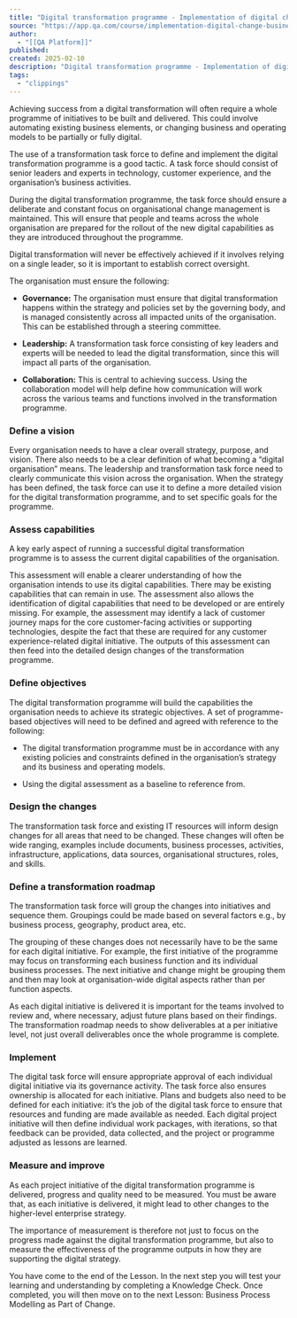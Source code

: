 ```yaml
---
title: "Digital transformation programme - Implementation of digital change in businesses Lesson | QA Platform"
source: "https://app.qa.com/course/implementation-digital-change-businesses-1698/digital-transformation-programme/?context_id=13677&context_resource=lp"
author:
  - "[[QA Platform]]"
published:
created: 2025-02-10
description: "Digital transformation programme - Implementation of digital change in businesses lesson from QA Platform. Start learning today with our digital training solutions."
tags:
  - "clippings"
---
```

Achieving success from a digital transformation will often require a whole programme of initiatives to be built and delivered. This could involve automating existing business elements, or changing business and operating models to be partially or fully digital. 

The use of a transformation task force to define and implement the digital transformation programme is a good tactic. A task force should consist of senior leaders and experts in technology, customer experience, and the organisation’s business activities. 

During the digital transformation programme, the task force should ensure a deliberate and constant focus on organisational change management is maintained. This will ensure that people and teams across the whole organisation are prepared for the rollout of the new digital capabilities as they are introduced throughout the programme. 

Digital transformation will never be effectively achieved if it involves relying on a single leader, so it is important to establish correct oversight.

The organisation must ensure the following: 

- **Governance:** The organisation must ensure that digital transformation happens within the strategy and policies set by the governing body, and is managed consistently across all impacted units of the organisation. This can be established through a steering committee.

- **Leadership:** A transformation task force consisting of key leaders and experts will be needed to lead the digital transformation, since this will impact all parts of the organisation.

- **Collaboration:** This is central to achieving success. Using the collaboration model will help define how communication will work across the various teams and functions involved in the transformation programme.

### **Define a vision** 

Every organisation needs to have a clear overall strategy, purpose, and vision. There also needs to be a clear definition of what becoming a “digital organisation” means. The leadership and transformation task force need to clearly communicate this vision across the organisation. When the strategy has been defined, the task force can use it to define a more detailed vision for the digital transformation programme, and to set specific goals for the programme. 

### **Assess capabilities** 

A key early aspect of running a successful digital transformation programme is to assess the current digital capabilities of the organisation.

This assessment will enable a clearer understanding of how the organisation intends to use its digital capabilities. There may be existing capabilities that can remain in use. The assessment also allows the identification of digital capabilities that need to be developed or are entirely missing. For example, the assessment may identify a lack of customer journey maps for the core customer-facing activities or supporting technologies, despite the fact that these are required for any customer experience-related digital initiative. The outputs of this assessment can then feed into the detailed design changes of the transformation programme.

### **Define objectives** 

The digital transformation programme will build the capabilities the organisation needs to achieve its strategic objectives. A set of programme\-based objectives will need to be defined and agreed with reference to the following:  

- The digital transformation programme must be in accordance with any existing policies and constraints defined in the organisation’s strategy and its business and operating models.

- Using the digital assessment as a baseline to reference from.

### **Design the changes** 

The transformation task force and existing IT resources will inform design changes for all areas that need to be changed. These changes will often be wide ranging, examples include documents, business processes, activities, infrastructure, applications, data sources, organisational structures, roles, and skills.  

### **Define a transformation roadmap** 

The transformation task force will group the changes into initiatives and sequence them. Groupings could be made based on several factors e.g., by business process, geography, product area, etc. 

The grouping of these changes does not necessarily have to be the same for each digital initiative. For example, the first initiative of the programme may focus on transforming each business function and its individual business processes. The next initiative and change might be grouping them and then may look at organisation-wide digital aspects rather than per function aspects. 

As each digital initiative is delivered it is important for the teams involved to review and, where necessary, adjust future plans based on their findings. The transformation roadmap needs to show deliverables at a per initiative level, not just overall deliverables once the whole programme is complete.

### **Implement** 

The digital task force will ensure appropriate approval of each individual digital initiative via its governance activity. The task force also ensures ownership is allocated for each initiative. Plans and budgets also need to be defined for each initiative: it’s the job of the digital task force to ensure that resources and funding are made available as needed. Each digital project initiative will then define individual work packages, with iterations, so that feedback can be provided, data collected, and the project or programme adjusted as lessons are learned. 

### **Measure and improve** 

As each project initiative of the digital transformation programme is delivered, progress and quality need to be measured. You must be aware that, as each initiative is delivered, it might lead to other changes to the higher-level enterprise strategy.

The importance of measurement is therefore not just to focus on the progress made against the digital transformation programme, but also to measure the effectiveness of the programme outputs in how they are supporting the digital strategy. 

You have come to the end of the Lesson. In the next step you will test your learning and understanding by completing a Knowledge Check. Once completed, you will then move on to the next Lesson: Business Process Modelling as Part of Change.